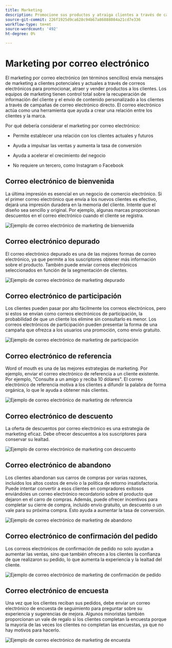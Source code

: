 ```yaml
---
title: Marketing
description: Promocione sus productos y atraiga clientes a través de campañas de marketing de comercio electrónico.
source-git-commit: 226f1925d9ca628c94b67a86888084a21cd7e336
workflow-type: tm+mt
source-wordcount: '492'
ht-degree: 0%

---
```



# Marketing por correo electrónico

El marketing por correo electrónico (en términos sencillos) envía mensajes de marketing a clientes potenciales y actuales a través de correos electrónicos para promocionar, atraer y vender productos a los clientes. Los equipos de marketing tienen control total sobre la recuperación de información del cliente y el envío de contenido personalizado a los clientes a través de campañas de correo electrónico directo. El correo electrónico actúa como una herramienta que ayuda a crear una relación entre los clientes y la marca.

Por qué debería considerar el marketing por correo electrónico:

- Permite establecer una relación con los clientes actuales y futuros

- Ayuda a impulsar las ventas y aumenta la tasa de conversión

- Ayuda a acelerar el crecimiento del negocio

- No requiere un tercero, como Instagram o Facebook

## Correo electrónico de bienvenida

La última impresión es esencial en un negocio de comercio electrónico. Si el primer correo electrónico que envía a los nuevos clientes es efectivo, dejará una impresión duradera en la memoria del cliente. Intente que el diseño sea sencillo y original. Por ejemplo, algunas marcas proporcionan descuentos en el correo electrónico cuando el cliente se registra.

![Ejemplo de correo electrónico de marketing de bienvenida](../../assets/playbooks/marketing-email-welcome.png)

## Correo electrónico depurado

El correo electrónico depurado es una de las mejores formas de correo electrónico, ya que permite a los suscriptores obtener más información sobre el producto. También puede enviar correos electrónicos seleccionados en función de la segmentación de clientes.

![Ejemplo de correo electrónico de marketing depurado](../../assets/playbooks/marketing-email-curated.png)

## Correo electrónico de participación

Los clientes pueden pasar por alto fácilmente los correos electrónicos, pero si estos se envían como correos electrónicos de participación, la probabilidad de que un cliente los elimine sin consultarlo es menor. Los correos electrónicos de participación pueden presentar la forma de una campaña que ofrezca a los usuarios una promoción, como envío gratuito.

![Ejemplo de correo electrónico de marketing de participación](../../assets/playbooks/marketing-email-engagement.png)

## Correo electrónico de referencia

Word of mouth es una de las mejores estrategias de marketing. Por ejemplo, enviar el correo electrónico de referencia a un cliente existente. Por ejemplo, &quot;Consulte a un amigo y reciba 10 dólares&quot;. El correo electrónico de referencia motiva a los clientes a difundir la palabra de forma orgánica, lo que le ayuda a obtener más clientes.

![Ejemplo de correo electrónico de marketing de referencia](../../assets/playbooks/marketing-email-referral.png)

## Correo electrónico de descuento

La oferta de descuentos por correo electrónico es una estrategia de marketing eficaz. Debe ofrecer descuentos a los suscriptores para conservar su lealtad.

![Ejemplo de correo electrónico de marketing con descuento](../../assets/playbooks/marketing-email-discount.png)

## Correo electrónico de abandono

Los clientes abandonan sus carros de compras por varias razones, incluidos los altos costos de envío o la política de retorno insatisfactoria. Puede intentar convertir a esos clientes en compradores exitosos enviándoles un correo electrónico recordatorio sobre el producto que dejaron en el carro de compras. Además, puede ofrecer incentivos para completar su cierre de compra, incluido envío gratuito, un descuento o un vale para su próxima compra. Esto ayuda a aumentar la tasa de conversión.

![Ejemplo de correo electrónico de marketing de abandono](../../assets/playbooks/marketing-email-abandon.png)

## Correo electrónico de confirmación del pedido

Los correos electrónicos de confirmación de pedido no solo ayudan a aumentar las ventas, sino que también ofrecen a los clientes la confianza de que realizaron su pedido, lo que aumenta la experiencia y la lealtad del cliente.

![Ejemplo de correo electrónico de marketing de confirmación de pedido](../../assets/playbooks/marketing-email-order-confirmation.png)

## Correo electrónico de encuesta

Una vez que los clientes reciban sus pedidos, debe enviar un correo electrónico de encuesta de seguimiento para preguntar sobre su experiencia y sugerencias de mejora. Algunos minoristas también proporcionan un vale de regalo si los clientes completan la encuesta porque la mayoría de las veces los clientes no completan las encuestas, ya que no hay motivos para hacerlo.

![Ejemplo de correo electrónico de marketing de encuesta](../../assets/playbooks/marketing-email-survey.png)
